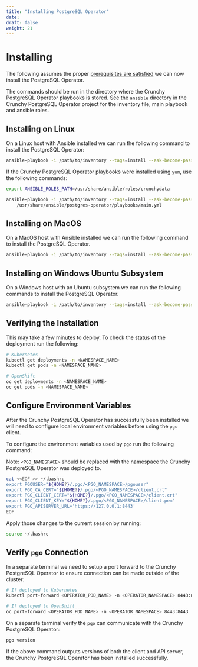 ```yaml
---
title: "Installing PostgreSQL Operator"
date:
draft: false
weight: 21
---
```


# Installing

The following assumes the proper [prerequisites are satisfied](/installation/install-with-ansible/prerequisites/)
we can now install the PostgreSQL Operator.

The commands should be run in the directory where the Crunchy PostgreSQL Operator
playbooks is stored.  See the `ansible` directory in the Crunchy PostgreSQL Operator
project for the inventory file, main playbook and ansible roles.

## Installing on Linux

On a Linux host with Ansible installed we can run the following command to install 
the PostgreSQL Operator:

```bash
ansible-playbook -i /path/to/inventory --tags=install --ask-become-pass main.yml
```

If the Crunchy PostgreSQL Operator playbooks were installed using `yum`, use the 
following commands:

```bash
export ANSIBLE_ROLES_PATH=/usr/share/ansible/roles/crunchydata

ansible-playbook -i /path/to/inventory --tags=install --ask-become-pass \
    /usr/share/ansible/postgres-operator/playbooks/main.yml
```

## Installing on MacOS

On a MacOS host with Ansible installed we can run the following command to install
the PostgreSQL Operator.

```bash
ansible-playbook -i /path/to/inventory --tags=install --ask-become-pass main.yml
```

## Installing on Windows Ubuntu Subsystem

On a Windows host with an Ubuntu subsystem we can run the following commands to install 
the PostgreSQL Operator.

```bash
ansible-playbook -i /path/to/inventory --tags=install --ask-become-pass main.yml
```

## Verifying the Installation

This may take a few minutes to deploy.  To check the status of the deployment run 
the following:

```bash
# Kubernetes
kubectl get deployments -n <NAMESPACE_NAME>
kubectl get pods -n <NAMESPACE_NAME>

# OpenShift
oc get deployments -n <NAMESPACE_NAME>
oc get pods -n <NAMESPACE_NAME>
```

## Configure Environment Variables

After the Crunchy PostgreSQL Operator has successfully been installed we will need 
to configure local environment variables before using the `pgo` client.

To configure the environment variables used by `pgo` run the following command:

Note: `<PGO_NAMESPACE>` should be replaced with the namespace the Crunchy PostgreSQL
Operator was deployed to.

```bash
cat <<EOF >> ~/.bashrc
export PGOUSER="${HOME?}/.pgo/<PGO_NAMESPACE>/pgouser"
export PGO_CA_CERT="${HOME?}/.pgo/<PGO_NAMESPACE>/client.crt"
export PGO_CLIENT_CERT="${HOME?}/.pgo/<PGO_NAMESPACE>/client.crt"
export PGO_CLIENT_KEY="${HOME?}/.pgo/<PGO_NAMESPACE>/client.pem"
export PGO_APISERVER_URL='https://127.0.0.1:8443'
EOF
```

Apply those changes to the current session by running:

```bash
source ~/.bashrc
```

## Verify `pgo` Connection

In a separate terminal we need to setup a port forward to the Crunchy PostgreSQL 
Operator to ensure connection can be made outside of the cluster:

```bash
# If deployed to Kubernetes
kubectl port-forward <OPERATOR_POD_NAME> -n <OPERATOR_NAMESPACE> 8443:8443

# If deployed to OpenShift
oc port-forward <OPERATOR_POD_NAME> -n <OPERATOR_NAMESPACE> 8443:8443
```

On a separate terminal verify the `pgo` can communicate with the Crunchy PostgreSQL 
Operator:

```bash
pgo version
```

If the above command outputs versions of both the client and API server, the Crunchy 
PostgreSQL Operator has been installed successfully.
